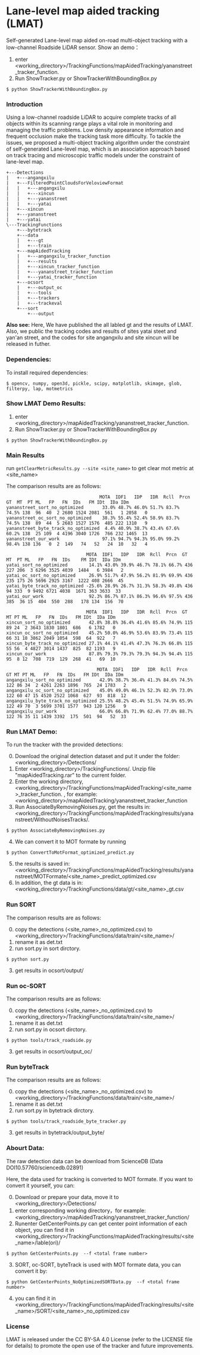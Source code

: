 Lane-level map aided tracking (LMAT)
=====

Self-generated Lane-level map aided on-road multi-object tracking with a low-channel Roadside LiDAR sensor.
Show an demo：
1. enter <working_directory>/TrackingFunctions/mapAidedTracking/yananstreet_tracker_function. 
2. Run ShowTracker.py or ShowTrackerWithBoundingBox.py
  ``` 
  $ python ShowTrackerWithBoundingBox.py
  ``` 

### Introduction

Using a low-channel roadside LiDAR to acquire complete tracks of all objects within its scanning range plays a vital role in monitoring and managing the traffic problems. Low density appearance information and frequent occlusion make the tracking task more difficulty. To tackle the issues, we proposed a multi-object tracking algorithm under the constraint of self-generated Lane-level map, which is an association approach based on track tracing and microscopic traffic models under the constraint of lane-level map. 
```
+---Detections
|   +---angangxilu
|   +---FilteredPointCloudsForVeloviewFormat
|   |   +---angangxilu
|   |   +---xincun
|   |   +---yananstreet
|   |   +---yatai
|   +---xincun
|   +---yananstreet
|   +---yatai
\---TrackingFunctions
    +---bytetrack
    +---data
    |   +---gt
    |   +---train
    +---mapAidedTracking
    |   +---angangxilu_tracker_function
    |   +---results
    |   +---xincun_tracker_function
    |   +---yananstreet_tracker_function
    |   +---yatai_tracker_function
    +---ocsort
    |   +---output_oc
    |   +---tools
    |   +---trackers
    |   +---trackeval
    +---sort
        +---output
```


**Also see:**
Here, We have published the all labled gt and the results of LMAT. Also, we public the tracking codes and results of sites yatai steet and yan'an street, and the codes for site angangxilu and site xincun will be released in futher. 


### Dependencies:

To install required dependencies:
```
$ opencv, numpy, open3d, pickle, scipy, matplotlib, skimage, glob, filterpy, lap, motmetrics

```

### Show LMAT Demo Results:

1. enter <working_directory>/mapAidedTracking/yananstreet_tracker_function. 
2. Run ShowTracker.py or ShowTrackerWithBoundingBox.py
  ``` 
  $ python ShowTrackerWithBoundingBox.py
  ``` 


### Main Results

run ```getClearMetricResults.py --site <site_name>``` to get clear mot metric at <site_name>

The comparison results are as follows:
  ```
                                     MOTA  IDF1   IDP   IDR  Rcll  Prcn  GT  MT  PT ML   FP   FN  IDs   FM IDt  IDa IDm
yananstreet_sort_no_optimized       33.0% 48.7% 46.0% 51.7% 83.7% 74.5% 138  96  40  2 2680 1524 2081  561   1 2058   0
yananstreet_oc_sort_no_optimized    38.3% 55.4% 52.4% 58.9% 83.7% 74.5% 138  89  44  5 2683 1527 1576  485 222 1310   9
yananstreet_byte_track_no_optimized  4.4% 40.9% 38.7% 43.4% 67.6% 60.2% 138  25 109  4 4196 3040 1726  766 232 1465  13
yananstreet_our_work                97.1% 94.7% 94.3% 95.0% 99.2% 98.4% 138 136   0  2  149   74   52   24  10   32   4

                                MOTA  IDF1   IDP   IDR  Rcll  Prcn  GT  MT  PT ML   FP   FN  IDs    FM IDt  IDa IDm
yatai_sort_no_optimized        14.1% 43.0% 39.9% 46.7% 78.1% 66.7% 436 227 206  3 6296 3525 4039  1484   6 3984   2
yatai_oc_sort_no_optimized     26.9% 51.7% 47.9% 56.2% 81.9% 69.9% 436 235 175 26 5696 2925 3167  1222 408 2666  45
yatai_byte_track_no_optimized -25.6% 28.9% 26.7% 31.3% 58.3% 49.8% 436  94 333  9 9492 6721 4038  1671 363 3633  33
yatai_our_work                 92.3% 86.7% 87.1% 86.3% 96.6% 97.5% 436 385  36 15  404  550  288   178 134  156  70

                                MOTA  IDF1   IDP   IDR  Rcll  Prcn  GT MT PT ML   FP   FN  IDs   FM IDt  IDa IDm
xincun_sort_no_optimized       42.8% 38.8% 36.4% 41.6% 85.6% 74.9% 115 89 24  2 3643 1830 1801  686   6 1782   0
xincun_oc_sort_no_optimized    45.2% 50.0% 46.9% 53.6% 83.9% 73.4% 115 66 31 18 3862 2049 1054  598  64  922   7
xincun_byte_track_no_optimized 27.1% 44.1% 41.4% 47.3% 76.3% 66.8% 115 55 56  4 4827 3014 1437  825  82 1193   9
xincun_our_work                87.8% 79.3% 79.3% 79.3% 94.3% 94.4% 115 95  8 12  708  719  129  268  41   69  10

                                    MOTA  IDF1   IDP   IDR  Rcll  Prcn  GT MT PT ML   FP   FN  IDs   FM IDt  IDa IDm
angangxilu_sort_no_optimized       42.9% 38.7% 36.4% 41.3% 84.6% 74.5% 122 86 34  2 4261 2263 1896  765  24 1783   2
angangxilu_oc_sort_no_optimized    45.0% 49.0% 46.1% 52.3% 82.9% 73.0% 122 60 47 15 4520 2522 1068  627  93  818  12
angangxilu_byte_track_no_optimized 25.5% 48.2% 45.4% 51.5% 74.9% 65.9% 122 49 70  3 5699 3701 1577  943 120 1256   9
angangxilu_our_work                66.0% 66.8% 71.9% 62.4% 77.0% 88.7% 122 76 35 11 1439 3392  175  501  94   52  33
  ```


### Run LMAT Demo:

To run the tracker with the provided detections:

0. Download the original detection dataset and put it under the folder: <working_directory>/Detections/
1. Enter <working_directory>/TrackingFunctions/. Unzip file "mapAidedTracking.rar" to the current folder.
2. Enter the working directory,  <working_directory>/TrackingFunctions/mapAidedTracking/<site_name>_tracker_function. , for example:<working_directory>/mapAidedTracking/yananstreet_tracker_function
3. Run AssociateByRemovingNoises.py, get the results in: <working_directory>/TrackingFunctions/mapAidedTracking/results/yananstreet/WithoutNoisesTracks/. 
  ```
  $ python AssociateByRemovingNoises.py
  ```
4. We can convert it to MOT formate by running  
  ``` 
  $ python ConvertToMotFormat_optimized_predict.py
  ```
5. the results is saved in: <working_directory>/TrackingFunctions/mapAidedTracking/results/yananstreet/MOTFormate/<site_name>_predict_optimized.csv 
6. In addition, the gt data is in: <working_directory>/TrackingFunctions/data/gt/<site_name>_gt.csv 



### Run SORT

The comparison results are as follows:

0. copy the detections (<site_name>_no_optimized.csv) to <working_directory>/TrackingFunctions/data/train/<site_name>/
1. rename it as det.txt
2. run sort.py in sort dirctory.
  ```
  $ python sort.py
  ```
3. get results in ocsort/output/


### Run oc-SORT

The comparison results are as follows:

0. copy the detections (<site_name>_no_optimized.csv) to <working_directory>/TrackingFunctions/data/train/<site_name>/
1. rename it as det.txt
2. run sort.py in ocsort dirctory.
  ```
  $ python tools/track_roadside.py
  ```
3. get results in ocsort/output_oc/

### Run byteTrack

The comparison results are as follows:

0. copy the detections (<site_name>_no_optimized.csv) to <working_directory>/TrackingFunctions/data/train/<site_name>/
1. rename it as det.txt
2. run sort.py in bytetrack dirctory.
  ```
  $ python tools/track_roadside_byte_tracker.py
  ```
3. get results in bytetrack/output_byte/ 


### Abourt Data:

The raw detection data can be download from ScienceDB (Data DOI10.57760/sciencedb.02891)

Here, the data used for tracking is converted to MOT formate. If you want to convert it yourself, you can:  

0. Download or prepare your data, move it to <working_directory>/Detections/
1. enter corresponding working directory，for example: <working_directory>/mapAidedTracking/yananstreet_tracker_function/
2. Runenter GetCenterPoints.py can get center point information of each object, you can find it in  <working_directory>/TrackingFunctions/mapAidedTracking/results/<site_name>/lable(ori)/
  ``` 
  $ python GetCenterPoints.py  --f <total frame number>
  ```
3. SORT, oc-SORT, byteTrack is used with MOT formate data, you can convert it by:
  ``` 
  $ python GetCenterPoints_NoOptimizedSORTData.py  --f <total frame number>
  ```
4. you can find it in <working_directory>/TrackingFunctions/mapAidedTracking/results/<site_name>/SORT/<site_name>_no_optimized.csv 



### License

LMAT is released under the CC BY-SA 4.0 License (refer to the LICENSE file for details) to promote the open use of the tracker and future improvements. 
